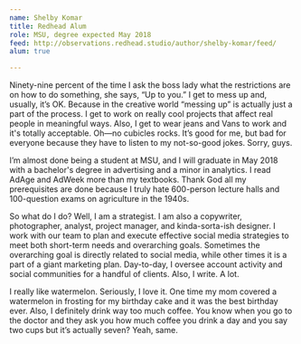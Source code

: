 ```yaml
---
name: Shelby Komar
title: Redhead Alum
role: MSU, degree expected May 2018
feed: http://observations.redhead.studio/author/shelby-komar/feed/
alum: true

---
```


Ninety-nine percent of the time I ask the boss lady what the restrictions are on how to do something, she says, “Up to you.” I get to mess up and, usually, it’s OK. Because in the creative world “messing up” is actually just a part of the process. I get to work on really cool projects that affect real people in meaningful ways. Also, I get to wear jeans and Vans to work and it's totally acceptable.  Oh—no cubicles rocks. It’s good for me, but bad for everyone because they have to listen to my not-so-good jokes. Sorry, guys.

I’m almost done being a student at MSU, and I will graduate in May 2018 with a bachelor's degree in advertising and a minor in analytics. I read AdAge and AdWeek more than my textbooks. Thank God all my prerequisites are done because I truly hate 600-person lecture halls and 100-question exams on agriculture in the 1940s.

So what do I do? Well, I am a strategist. I am also a copywriter, photographer, analyst, project manager, and kinda-sorta-ish designer. I work with our team to plan and execute effective social media strategies to meet both short-term needs and overarching goals. Sometimes the overarching goal is directly related to social media, while other times it is a part of a giant marketing plan. Day-to-day, I oversee account activity and social communities for a handful of clients. Also, I write. A lot.

I really like watermelon. Seriously, I love it. One time my mom covered a watermelon in frosting for my birthday cake and it was the best birthday ever. Also, I definitely drink way too much coffee. You know when you go to the doctor and they ask you how much coffee you drink a day and you say two cups but it’s actually seven? Yeah, same.
